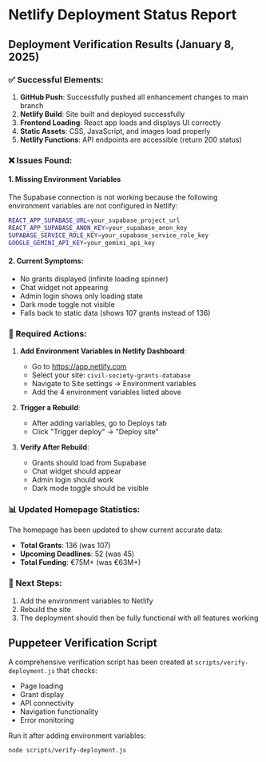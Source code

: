 # Netlify Deployment Status Report

## Deployment Verification Results (January 8, 2025)

### ✅ Successful Elements:
1. **GitHub Push**: Successfully pushed all enhancement changes to main branch
2. **Netlify Build**: Site built and deployed successfully
3. **Frontend Loading**: React app loads and displays UI correctly
4. **Static Assets**: CSS, JavaScript, and images load properly
5. **Netlify Functions**: API endpoints are accessible (return 200 status)

### ❌ Issues Found:

#### 1. **Missing Environment Variables**
The Supabase connection is not working because the following environment variables are not configured in Netlify:

```bash
REACT_APP_SUPABASE_URL=your_supabase_project_url
REACT_APP_SUPABASE_ANON_KEY=your_supabase_anon_key
SUPABASE_SERVICE_ROLE_KEY=your_supabase_service_role_key
GOOGLE_GEMINI_API_KEY=your_gemini_api_key
```

#### 2. **Current Symptoms**:
- No grants displayed (infinite loading spinner)
- Chat widget not appearing
- Admin login shows only loading state
- Dark mode toggle not visible
- Falls back to static data (shows 107 grants instead of 136)

### 🔧 Required Actions:

1. **Add Environment Variables in Netlify Dashboard**:
   - Go to https://app.netlify.com
   - Select your site: `civil-society-grants-database`
   - Navigate to Site settings → Environment variables
   - Add the 4 environment variables listed above

2. **Trigger a Rebuild**:
   - After adding variables, go to Deploys tab
   - Click "Trigger deploy" → "Deploy site"

3. **Verify After Rebuild**:
   - Grants should load from Supabase
   - Chat widget should appear
   - Admin login should work
   - Dark mode toggle should be visible

### 📊 Updated Homepage Statistics:
The homepage has been updated to show current accurate data:
- **Total Grants**: 136 (was 107)
- **Upcoming Deadlines**: 52 (was 45)
- **Total Funding**: €75M+ (was €63M+)

### 🚀 Next Steps:
1. Add the environment variables to Netlify
2. Rebuild the site
3. The deployment should then be fully functional with all features working

## Puppeteer Verification Script
A comprehensive verification script has been created at `scripts/verify-deployment.js` that checks:
- Page loading
- Grant display
- API connectivity
- Navigation functionality
- Error monitoring

Run it after adding environment variables:
```bash
node scripts/verify-deployment.js
```